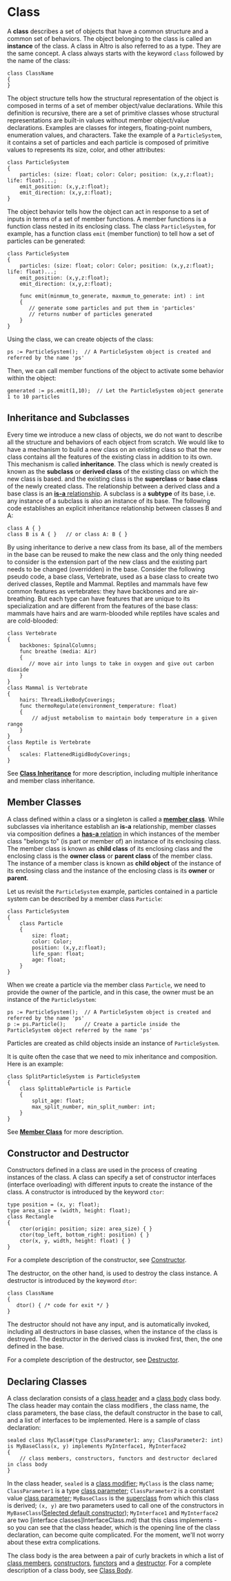 # Class

A **class** describes a set of objects that have a common structure and a common set of behaviors. The object belonging to the class is called an **instance** of the class. A class in Altro is also referred to as a type. They are the same concept. A class always starts with the keyword `class` followed by the name of the class:
```altscript
class ClassName
{
}
```
The object structure tells how the structural representation of the object is composed in terms of a set of member object/value declarations. While this definition is recursive, there are a set of primitive classes whose structural representations are built-in values without member object/value declarations. Examples are classes for integers, floating-point numbers, enumeration values, and characters. Take the example of a `ParticleSystem`, it contains a set of particles and each particle is composed of primitive values to represents its size, color, and other attributes:

```altscript
class ParticleSystem
{
    particles: (size: float; color: Color; position: (x,y,z:float);  life: float)...;
    emit_position: (x,y,z:float);
    emit_direction: (x,y,z:float);
}
```
The object behavior tells how the object can act in response to a set of inputs in terms of a set of member functions. A member functions is a function class nested in its enclosing class. The class `ParticleSystem`, for example, has a function class `emit` (member function) to tell how a set of particles can be generated:
```altscript
class ParticleSystem
{
    particles: (size: float; color: Color; position: (x,y,z:float);  life: float)...;
    emit_position: (x,y,z:float);
    emit_direction: (x,y,z:float);
  
    func emit(minmum_to_generate, maxmum_to_generate: int) : int
    {
       // generate some particles and put them in 'particles' 
       // returns number of particles generated
    }
}
```
Using the class, we can create objects of the class:
```altscript
ps := ParticleSystem();  // A ParticleSystem object is created and referred by the name 'ps'
```
Then, we can call member functions of the object to activate some behavior within the object:
```altscript
generated := ps.emit(1,10);  // Let the ParticleSystem object generate 1 to 10 particles
```

## Inheritance and Subclasses

Every time we introduce a new class of objects, we do not want to describe all the structure and behaviors of each object from scratch. We would like to have a mechanism to build a new class on an existing class so that the new class contains all the features of the existing class in addition to its own. This mechanism is called **inheritance**. The class which is newly created is known as the **subclass** or **derived class** of the existing class on which the new class is based. and the existing class is the **superclass** or **base class** of the newly created class. The relationship between a derived class and a base class is an [**is-a** relationship](https://en.wikipedia.org/wiki/Is-a). A subclass is a **subtype** of its base, i.e. any instance of a subclass is also an instance of its base. The following code establishes an explicit inheritance relationship between classes B and A:
```altscript
class A { }
class B is A { }   // or class A: B { }
```
By using inheritance to derive a new class from its base, all of the members in the base can be reused to make the new class and the only thing needed to consider is the extension part of the new class and the existing part needs to be changed (overridden) in the base. Consider the following pseudo code, a base class, Vertebrate, used as a base class to create two derived classes, Reptile and Mammal. Reptiles and mammals have few common features as vertebrates:  they have backbones and are air-breathing.  But each type can have features that are unique to its specialization and are different from the features of the base class: mammals have hairs and are warm-blooded while reptiles have scales and are cold-blooded:
```altscript
class Vertebrate
{
    backbones: SpinalColumns;
    func breathe (media: Air)
    {
       // move air into lungs to take in oxygen and give out carbon dioxide
    }
}
class Mammal is Vertebrate
{
    hairs: ThreadLikeBodyCoverings;
    func thermoRegulate(environment_temperature: float)
    {
        // adjust metabolism to maintain body temperature in a given range
    }
}
class Reptile is Vertebrate
{
    scales: FlattenedRigidBodyCoverings;
}
```
See [**Class Inheritance**](Inheritance.md) for more description, including multiple inheritance and member class inheritance.

##  Member Classes

A class defined within a class or a singleton is called a [**member class**](MemberClass.md). While subclasses via inheritance establish an **is-a** relationship, member classes via composition defines a [**has-a** relation](https://en.wikipedia.org/wiki/Has-a) in which instances of the member class "belongs to" (is part or member of) an instance of its enclosing class. The member class is known as **child class** of its enclosing class and the enclosing class is the **owner class** or **parent class** of the member class.  The instance of a member class is known as **child object** of the instance of its enclosing class and the instance of the enclosing class is its **owner** or **parent**.

Let us revisit the `ParticleSystem` example, particles contained in a particle system can be described by a member class `Particle`:
```altscript
class ParticleSystem
{
    class Particle
    {
        size: float;
        color: Color;
        position: (x,y,z:float);
        life_span: float;
        age: float;
    }
}
```
When we create a particle via the member class `Particle`, we need to provide the owner of the particle, and in this case, the owner must be an instance of the `ParticleSystem`:
```altscript
ps := ParticleSystem();  // A ParticleSystem object is created and referred by the name 'ps'
p := ps.Particle();      // Create a particle inside the ParticleSystem object referred by the name 'ps'
```
Particles are created as child objects inside an instance of `ParticleSystem`.

It is quite often the case that we need to mix inheritance and composition. Here is an example:
```altscript
class SplitParticleSystem is ParticleSystem
{
    class SplittableParticle is Particle
    {
        split_age: float;
        max_split_number, min_split_number: int;
    }
}
```

See [**Member Class**](MemberClass.md) for more description.


## Constructor and Destructor

Constructors defined in a class are used in the process of creating instances of the class. A class can specify a set of constructor interfaces (interface overloading) with different inputs to create the instance of the class. A constructor is introduced by the keyword `ctor`:

```altscript
type position = (x, y: float);
type area_size = (width, height: float);
class Rectangle
{
    ctor(origin: position; size: area_size) { }
    ctor(top_left, bottom_right: position) { }
    ctor(x, y, width, height: float) { }
}
```

For a complete description of the constructor, see [Constructor](Constructor.md).

The destructor, on the other hand, is used to destroy the class instance. A destructor is introduced by the keyword `dtor`:

```altscript
class ClassName
{
   dtor() { /* code for exit */ }
}
```

The destructor should not have any input, and is automatically invoked, including all destructors in base classes, when the instance of the class is destroyed. The destructor in the derived class is invoked first, then, the one defined in the base.

For a complete description of the destructor, see [Destructor](Destructor.md).

## Declaring Classes

A class declaration consists of a [class header](ClassHeader.md) and a [class body](ClassBody.md) class body. The class header may contain the class modifiers , the class name, the class parameters, the base class, the default constructor in the base to call, and a list of interfaces to be implemented. Here is a sample of class declaration:
```altscript
sealed class MyClass#(type ClassParameter1: any; ClassParameter2: int) is MyBaseClass(x, y) implements MyInterface1, MyInterface2
{
    // class members, constructors, functors and destructor declared in class body
}
```
In the class header,  `sealed` is a [class modifier](ClassModifier.md); `MyClass` is the class name; `ClassParameter1` is a type [class parameter](ParametricClass.md); `ClassParameter2` is a constant value [class parameter](ParametricClass.md); `MyBaseClass` is the [superclass](Inheritance.md) from which this class is derived; `(x, y)` are two parameters used to call one of the constructors in `MyBaseClass`([Selected default constructor](Constructor.md)); `MyInterface1` and `MyInterface2` are two [interface classes]InterfaceClass.md) that this class implements - so you can see that the class header, which is the opening line of the class declaration, can become quite complicated. For the moment, we'll not worry about these extra complications.

The class body is the area between a pair of curly brackets in which a list of [class members](ClassMember.md), [constructors](Constrcutors.md), [functors](Functor.md)  and a [destructor](Destructor.md). For a complete description of a class body, see [Class Body](ClassBody.md).






